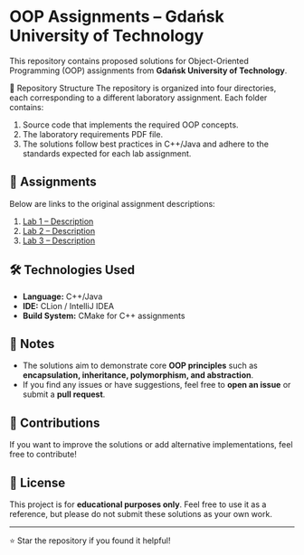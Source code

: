 # OOP Assignments – Gdańsk University of Technology

This repository contains proposed solutions for Object-Oriented Programming (OOP) assignments from **Gdańsk University of Technology**.

📁 Repository Structure
The repository is organized into four directories, each corresponding to a different laboratory assignment. Each folder contains:

1. Source code that implements the required OOP concepts.
2. The laboratory requirements PDF file.
3. The solutions follow best practices in C++/Java and adhere to the standards expected for each lab assignment.

## 📜 Assignments
Below are links to the original assignment descriptions:

1. [Lab 1 – Description](Lab1/OOP_lab1.pdf)
2. [Lab 2 – Description](Lab2/OOP_lab2.pdf)
3. [Lab 3 – Description](Lab3/OOP_lab3.pdf)

## 🛠 Technologies Used
- **Language:** C++/Java
- **IDE:** CLion / IntelliJ IDEA
- **Build System:** CMake for C++ assignments

## 📌 Notes
- The solutions aim to demonstrate core **OOP principles** such as **encapsulation, inheritance, polymorphism, and abstraction**.
- If you find any issues or have suggestions, feel free to **open an issue** or submit a **pull request**.

## 🤝 Contributions
If you want to improve the solutions or add alternative implementations, feel free to contribute!

## 📜 License
This project is for **educational purposes only**. Feel free to use it as a reference, but please do not submit these solutions as your own work.

---
⭐ Star the repository if you found it helpful!
